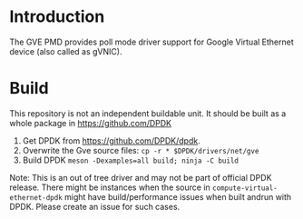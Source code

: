 # Introduction
The GVE PMD provides poll mode driver support for Google Virtual Ethernet device (also called as gVNIC).

# Build
This repository is not an independent buildable unit. It should be built as a whole package in https://github.com/DPDK 

1. Get DPDK from https://github.com/DPDK/dpdk. 
2. Overwrite the Gve source files: `cp -r * $DPDK/drivers/net/gve`
3. Build DPDK `meson -Dexamples=all build; ninja -C build`

Note: This is an out of tree driver and may not be part of official DPDK release. There might be instances when the source in `compute-virtual-ethernet-dpdk` might have build/performance issues when built andrun with DPDK. Please create an issue for such cases.

